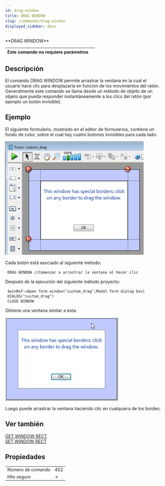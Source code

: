 ```yaml
---
id: drag-window
title: DRAG WINDOW
slug: /commands/drag-window
displayed_sidebar: docs
---
```


<!--REF #_command_.DRAG WINDOW.Syntax-->**DRAG WINDOW**<!-- END REF-->
<!--REF #_command_.DRAG WINDOW.Params-->
| Este comando no requiere parámetros |  |
| --- | --- |

<!-- END REF-->

## Descripción 

<!--REF #_command_.DRAG WINDOW.Summary-->El comando DRAG WINDOW permite arrastrar la ventana en la cual el usuario hace clic para desplazarla en función de los movimientos del ratón.<!-- END REF--> Generalmente este comando se llama desde un método de objeto de un objeto que pueda responder instantáneamente a los clics del ratón (por ejemplo un botón invisible).

## Ejemplo 

El siguiente formulario, mostrado en el editor de formularios, contiene un fondo de color, sobre el cual hay cuatro botones invisibles para cada lado:

![](../assets/en/commands/pict2762756.en.png)

Cada botón está asociado al siguiente método:

```4d
 DRAG WINDOW //Comenzar a arrastrar la ventana al hacer clic
```

Después de la ejecución del siguiente método proyecto:

```4d
 $winRef:=Open form window("custom_drag";Modal form dialog box)
 DIALOG("custom_drag")
 CLOSE WINDOW
```

Obtiene una ventana similar a esta:

![](../assets/en/commands/pict2762759.en.png)

Luego puede arrastrar la ventana haciendo clic en cualquiera de los bordes.

## Ver también 

[GET WINDOW RECT](get-window-rect.md)  
[SET WINDOW RECT](set-window-rect.md)  

## Propiedades

|  |  |
| --- | --- |
| Número de comando | 452 |
| Hilo seguro | &cross; |


